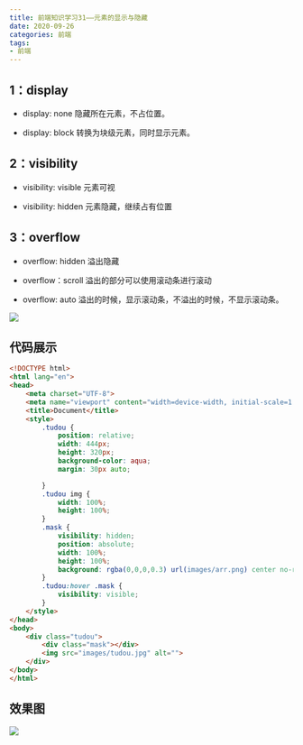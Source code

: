```yaml
---
title: 前端知识学习31——元素的显示与隐藏
date: 2020-09-26
categories: 前端
tags: 
- 前端
---
```


## 1：display
* display: none
隐藏所在元素，不占位置。

* display: block
转换为块级元素，同时显示元素。

## 2：visibility
* visibility: visible
元素可视

* visibility: hidden
元素隐藏，继续占有位置

## 3：overflow
* overflow: hidden
溢出隐藏

* overflow：scroll
溢出的部分可以使用滚动条进行滚动

* overflow: auto 
溢出的时候，显示滚动条，不溢出的时候，不显示滚动条。

![](https://jiapeiyang.oss-cn-beijing.aliyuncs.com/img/20200926174900.png)

## 代码展示
```html
<!DOCTYPE html>
<html lang="en">
<head>
    <meta charset="UTF-8">
    <meta name="viewport" content="width=device-width, initial-scale=1.0">
    <title>Document</title>
    <style>
        .tudou {
            position: relative;
            width: 444px;
            height: 320px;
            background-color: aqua;
            margin: 30px auto;

        }
        .tudou img {
            width: 100%;
            height: 100%;
        }
        .mask {
            visibility: hidden;
            position: absolute;
            width: 100%;
            height: 100%;
            background: rgba(0,0,0,0.3) url(images/arr.png) center no-repeat
        }
        .tudou:hover .mask {
            visibility: visible;    
        }
    </style>
</head>
<body>
    <div class="tudou">
        <div class="mask"></div>
        <img src="images/tudou.jpg" alt="">
    </div>
</body>
</html>
```
## 效果图
![](https://jiapeiyang.oss-cn-beijing.aliyuncs.com/img/20200926175031.png)